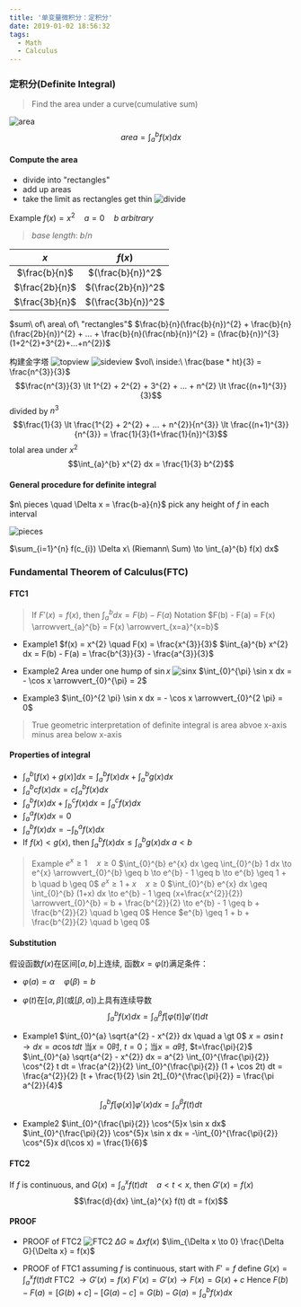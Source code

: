 ```yaml
---
title: '单变量微积分：定积分'
date: 2019-01-02 18:56:32
tags:
  - Math
  - Calculus
---
```


### 定积分(Definite Integral)
> Find the area under a curve(cumulative sum)

![area](https://github.com/trierbo/blog-source/raw/master/pics/integral/area.png)
$$area = \int_{a}^{b} f(x) dx$$

<!--more-->

#### Compute the area
- divide into "rectangles"
- add up areas
- take the limit as rectangles get thin
  ![divide](https://github.com/trierbo/blog-source/raw/master/pics/integral/divide.png)

Example $f(x) = x^{2} \quad a = 0 \quad b\ arbitrary$
> $base\ length:\ b/n$

| $x$            | $f(x)$             |
| :------------: | :----------------: |
| $\frac{b}{n}$  | $(\frac{b}{n})^2$  |
| $\frac{2b}{n}$ | $(\frac{2b}{n})^2$ |
| $\frac{3b}{n}$ | $(\frac{3b}{n})^2$ |

$sum\ of\ area\ of\ "rectangles"$
$\frac{b}{n}(\frac{b}{n})^{2} + \frac{b}{n}(\frac{2b}{n})^{2} + ... + \frac{b}{n}(\frac{nb}{n})^{2} = (\frac{b}{n})^{3}(1+2^{2}+3^{2}+...+n^{2})$

构建金字塔
![topview](https://github.com/trierbo/blog-source/raw/master/pics/integral/topview.png)
![sideview](https://github.com/trierbo/blog-source/raw/master/pics/integral/sideview.png)
$vol\ inside:\ \frac{base * ht}{3} = \frac{n^{3}}{3}$
$$\frac{n^{3}}{3} \lt 1^{2} + 2^{2} + 3^{2} + ... + n^{2} \lt \frac{(n+1)^{3}}{3}$$
divided by $n^{3}$
$$\frac{1}{3} \lt \frac{1^{2} + 2^{2} + ... + n^{2}}{n^{3}} \lt \frac{(n+1)^{3}}{n^{3}} = \frac{1}{3}(1+\frac{1}{n})^{3}$$
tolal area under $x^{2}$
$$\int_{a}^{b} x^{2} dx = \frac{1}{3} b^{2}$$

#### General procedure for definite integral
$n\ pieces \quad \Delta x = \frac{b-a}{n}$
pick any height of $f$ in each interval

![pieces](https://github.com/trierbo/blog-source/raw/master/pics/integral/pieces.png)

$\sum_{i=1}^{n} f(c_{i}) \Delta x\ (Riemann\ Sum) \to \int_{a}^{b} f(x) dx$

### Fundamental Theorem of Calculus(FTC)
#### FTC1
> If $F'(x) = f(x)$, then $\int_{a}^{b} dx = F(b) - F(a)$
> Notation $F(b) - F(a) = F(x) \arrowvert_{a}^{b} = F(x) \arrowvert_{x=a}^{x=b}$

- Example1 $f(x) = x^{2} \quad F(x) = \frac{x^{3}}{3}$
$\int_{a}^{b} x^{2} dx = F(b) - F(a) = \frac{b^{3}}{3} - \frac{a^{3}}{3}$

- Example2 Area under one hump of $\sin x$
![sinx](https://github.com/trierbo/blog-source/raw/master/pics/integral/sinx.png)
$\int_{0}^{\pi} \sin x dx = - \cos x \arrowvert_{0}^{\pi} = 2$

- Example3 $\int_{0}^{2 \pi} \sin x dx = - \cos x \arrowvert_{0}^{2 \pi} = 0$

> True geometric interpretation of definite integral is area abvoe x-axis minus area below x-axis

#### Properties of integral
- $\int_{a}^{b} [f(x) + g(x)] dx = \int_{a}^{b} f(x) dx + \int_{a}^{b} g(x) dx$
- $\int_{a}^{b} c f(x) dx = c \int_{a}^{b} f(x) dx$
- $\int_{a}^{b} f(x) dx + \int_{b}^{c} f(x) dx = \int_{a}^{c} f(x) dx$
- $\int_{a}^{a} f(x) dx = 0$
- $\int_{a}^{b} f(x) dx = - \int_{b}^{a} f(x) dx$
- If $f(x) \lt g(x)$, then $\int_{a}^{b} f(x) dx \leq \int_{a}^{b} g(x) dx\ a \lt b$
> Example
> $e^{x} \geq 1 \quad x \geq 0$
> $\int_{0}^{b} e^{x} dx \geq \int_{0}^{b} 1 dx \to e^{x} \arrowvert_{0}^{b} \geq b \to e^{b} - 1 \geq b \to e^{b} \geq 1 + b \quad b \geq 0$
> $e^{x} \geq 1 + x \quad x \geq 0$
> $\int_{0}^{b} e^{x} dx \geq \int_{0}^{b} (1+x) dx \to e^{b} - 1 \geq (x+\frac{x^{2}}{2}) \arrowvert_{0}^{b} = b + \frac{b^{2}}{2} \to e^{b} - 1 \geq b + \frac{b^{2}}{2} \quad b \geq 0$
> Hence $e^{b} \geq 1 + b + \frac{b^{2}}{2} \quad b \geq 0$

#### Substitution
假设函数$f(x)$在区间$[a,b]$上连续, 函数$x=\varphi(t)$满足条件：
- $\varphi (a) = \alpha \quad \varphi (\beta) = b$
- $\varphi(t)$在$[\alpha, \beta]$(或$[\beta, \alpha]$)上具有连续导数
$$\int_{a}^{b} f(x) dx = \int_{\alpha}^{\beta} f[\varphi (t)] \varphi'(t) dt$$

- Example1 $\int_{0}^{a} \sqrt{a^{2} - x^{2}} dx \quad a \gt 0$
$x = a \sin t \to dx = a \cos t dt$
当$x = 0$时, $t=0$；当$x=a$时, $t=\frac{\pi}{2}$
$\int_{0}^{a} \sqrt{a^{2} - x^{2}} dx = a^{2} \int_{0}^{\frac{\pi}{2}} \cos^{2} t dt = \frac{a^{2}}{2} \int_{0}^{\frac{\pi}{2}} (1 + \cos 2t) dt = \frac{a^{2}}{2} [t + \frac{1}{2} \sin 2t]_{0}^{\frac{\pi}{2}} = \frac{\pi a^{2}}{4}$

$$\int_{a}^{b} f[\varphi(x)] \varphi'(x) dx = \int_{\alpha}^{\beta} f(t) dt$$

- Example2 $\int_{0}^{\frac{\pi}{2}} \cos^{5}x \sin x dx$
$\int_{0}^{\frac{\pi}{2}} \cos^{5}x \sin x dx = -\int_{0}^{\frac{\pi}{2}} \cos^{5}x d(\cos x) = \frac{1}{6}$

#### FTC2
If $f$ is continuous, and $G(x) = \int_{a}^{x} f(t) dt \quad a \lt t \lt x$, then $G'(x) = f(x)$
$$\frac{d}{dx} \int_{a}^{x} f(t) dt = f(x)$$

#### PROOF
- PROOF of FTC2
![FTC2](https://github.com/trierbo/blog-source/raw/master/pics/integral/FTC2.png)
$\Delta G \approx \Delta x f(x)$
$\lim_{\Delta x \to  0} \frac{\Delta G}{\Delta x} = f(x)$

- PROOF of FTC1
assuming $f$ is continuous, start with $F' = f$
define $G(x) = \int_{a}^{x} f(t) dt$
FTC2 $\to G'(x) = f(x)$
$F'(x) = G'(x) \to F(x) = G(x) + c$
Hence $F(b) - F(a) = [G(b) + c] - [G(a) - c] = G(b) - G(a) = \int_{a}^{b} f(x) dx$
